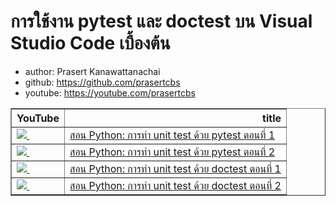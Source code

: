 # การใช้งาน pytest และ doctest บน Visual Studio Code เบื้องต้น
* author: Prasert Kanawattanachai
* github: https://github.com/prasertcbs
* youtube: https://youtube.com/prasertcbs

<table border="1" class="dataframe">
  <thead>
    <tr style="text-align: right;">
      <th>YouTube</th>
      <th>title</th>
    </tr>
  </thead>
  <tbody>
    <tr>
      <td><a href=https://youtu.be/7UqAUV905Ko><img src=https://i.ytimg.com/vi/7UqAUV905Ko/mqdefault.jpg />&nbsp;</a></td>
      <td><a href="https://youtu.be/7UqAUV905Ko">สอน Python: การทำ unit test ด้วย pytest ตอนที่ 1</a></td>
    </tr>
    <tr>
      <td><a href=https://youtu.be/cNMqfNnZMKQ><img src=https://i.ytimg.com/vi/cNMqfNnZMKQ/mqdefault.jpg />&nbsp;</a></td>
      <td><a href="https://youtu.be/cNMqfNnZMKQ">สอน Python: การทำ unit test ด้วย pytest ตอนที่ 2</a></td>
    </tr>
    <tr>
      <td><a href=https://youtu.be/4a8MZvoomV8><img src=https://i.ytimg.com/vi/4a8MZvoomV8/mqdefault.jpg />&nbsp;</a></td>
      <td><a href="https://youtu.be/4a8MZvoomV8">สอน Python: การทำ unit test ด้วย doctest ตอนที่ 1</a></td>
    </tr>
    <tr>
      <td><a href=https://youtu.be/n9GVb_MOylg><img src=https://i.ytimg.com/vi/n9GVb_MOylg/mqdefault.jpg />&nbsp;</a></td>
      <td><a href="https://youtu.be/n9GVb_MOylg">สอน Python: การทำ unit test ด้วย doctest ตอนที่ 2</a></td>
    </tr>
  </tbody>
</table>
